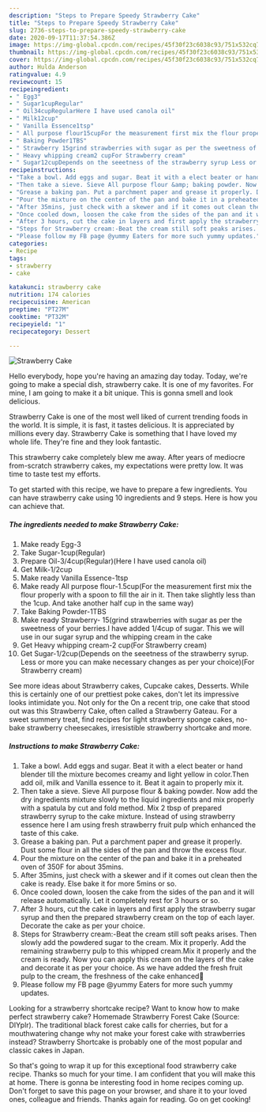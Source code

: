 ```yaml
---
description: "Steps to Prepare Speedy Strawberry Cake"
title: "Steps to Prepare Speedy Strawberry Cake"
slug: 2736-steps-to-prepare-speedy-strawberry-cake
date: 2020-09-17T11:37:54.386Z
image: https://img-global.cpcdn.com/recipes/45f30f23c6038c93/751x532cq70/strawberry-cake-recipe-main-photo.jpg
thumbnail: https://img-global.cpcdn.com/recipes/45f30f23c6038c93/751x532cq70/strawberry-cake-recipe-main-photo.jpg
cover: https://img-global.cpcdn.com/recipes/45f30f23c6038c93/751x532cq70/strawberry-cake-recipe-main-photo.jpg
author: Hulda Anderson
ratingvalue: 4.9
reviewcount: 15
recipeingredient:
- " Egg3"
- " Sugar1cupRegular"
- " Oil34cupRegularHere I have used canola oil"
- " Milk12cup"
- " Vanilla Essence1tsp"
- " All purpose flour15cupFor the measurement first mix the flour properly with a spoon to fill the air in it Then take slightly less than the 1cup And take another half cup in the same way"
- " Baking Powder1TBS"
- " Strawberry 15grind strawberries with sugar as per the sweetness of your berriesI have added 14cup of sugar This we will use in our sugar syrup and the whipping cream in the cake"
- " Heavy whipping cream2 cupFor Strawberry cream"
- " Sugar12cupDepends on the seeetness of the strawberry syrup Less or more you can make necessary changes as per your choiceFor Strawberry cream"
recipeinstructions:
- "Take a bowl. Add eggs and sugar. Beat it with a elect beater or hand blender till the mixture becomes creamy and light yellow in color.Then add oil, milk and Vanilla essence to it. Beat it again to properly mix it."
- "Then take a sieve. Sieve All purpose flour &amp; baking powder. Now add the dry ingredients mixture slowly to the liquid ingredients and mix properly with a spatula by cut and fold method. Mix 2 tbsp of prepared strawberry syrup to the cake mixture. Instead of using strawberry essence here I am using fresh strawberry fruit pulp which enhanced the taste of this cake."
- "Grease a baking pan. Put a parchment paper and grease it properly. Dust some flour in all the sides of the pan and throw the excess flour."
- "Pour the mixture on the center of the pan and bake it in a preheated oven of 350F for about 35mins."
- "After 35mins, just check with a skewer and if it comes out clean then the cake is ready. Else bake it for more 5mins or so."
- "Once cooled down, loosen the cake from the sides of the pan and it will release automatically. Let it completely rest for 3 hours or so."
- "After 3 hours, cut the cake in layers and first apply the strawberry sugar syrup and then the prepared strawberry cream on the top of each layer. Decorate the cake as per your choice."
- "Steps for Strawberry cream:-Beat the cream still soft peaks arises. Then slowly add the powdered sugar to the cream. Mix it properly. Add the remaining strawberry pulp to this whipped cream.Mix it properly and the cream is ready. Now you can apply this cream on the layers of the cake and decorate it as per your choice. As we have added the fresh fruit pulp to the cream, the freshness of the cake enhanced🥰"
- "Please follow my FB page @yummy Eaters for more such yummy updates."
categories:
- Recipe
tags:
- strawberry
- cake

katakunci: strawberry cake 
nutrition: 174 calories
recipecuisine: American
preptime: "PT27M"
cooktime: "PT32M"
recipeyield: "1"
recipecategory: Dessert

---
```



![Strawberry Cake](https://img-global.cpcdn.com/recipes/45f30f23c6038c93/751x532cq70/strawberry-cake-recipe-main-photo.jpg)

Hello everybody, hope you're having an amazing day today. Today, we're going to make a special dish, strawberry cake. It is one of my favorites. For mine, I am going to make it a bit unique. This is gonna smell and look delicious.

Strawberry Cake is one of the most well liked of current trending foods in the world. It is simple, it is fast, it tastes delicious. It is appreciated by millions every day. Strawberry Cake is something that I have loved my whole life. They're fine and they look fantastic.

This strawberry cake completely blew me away. After years of mediocre from-scratch strawberry cakes, my expectations were pretty low. It was time to taste test my efforts.


To get started with this recipe, we have to prepare a few ingredients. You can have strawberry cake using 10 ingredients and 9 steps. Here is how you can achieve that.

<!--inarticleads1-->

##### The ingredients needed to make Strawberry Cake:

1. Make ready  Egg-3
1. Take  Sugar-1cup(Regular)
1. Prepare  Oil-3/4cup(Regular)(Here I have used canola oil)
1. Get  Milk-1/2cup
1. Make ready  Vanilla Essence-1tsp
1. Make ready  All purpose flour-1.5cup(For the measurement first mix the flour properly with a spoon to fill the air in it. Then take slightly less than the 1cup. And take another half cup in the same way)
1. Take  Baking Powder-1TBS
1. Make ready  Strawberry- 15(grind strawberries with sugar as per the sweetness of your berries.I have added 1/4cup of sugar. This we will use in our sugar syrup and the whipping cream in the cake
1. Get  Heavy whipping cream-2 cup(For Strawberry cream)
1. Get  Sugar-1/2cup(Depends on the seeetness of the strawberry syrup. Less or more you can make necessary changes as per your choice)(For Strawberry cream)


See more ideas about Strawberry cakes, Cupcake cakes, Desserts. While this is certainly one of our prettiest poke cakes, don&#39;t let its impressive looks intimidate you. Not only for the On a recent trip, one cake that stood out was this Strawberry Cake, often called a Strawberry Gateau. For a sweet summery treat, find recipes for light strawberry sponge cakes, no-bake strawberry cheesecakes, irresistible strawberry shortcake and more. 

<!--inarticleads2-->

##### Instructions to make Strawberry Cake:

1. Take a bowl. Add eggs and sugar. Beat it with a elect beater or hand blender till the mixture becomes creamy and light yellow in color.Then add oil, milk and Vanilla essence to it. Beat it again to properly mix it.
1. Then take a sieve. Sieve All purpose flour &amp; baking powder. Now add the dry ingredients mixture slowly to the liquid ingredients and mix properly with a spatula by cut and fold method. Mix 2 tbsp of prepared strawberry syrup to the cake mixture. Instead of using strawberry essence here I am using fresh strawberry fruit pulp which enhanced the taste of this cake.
1. Grease a baking pan. Put a parchment paper and grease it properly. Dust some flour in all the sides of the pan and throw the excess flour.
1. Pour the mixture on the center of the pan and bake it in a preheated oven of 350F for about 35mins.
1. After 35mins, just check with a skewer and if it comes out clean then the cake is ready. Else bake it for more 5mins or so.
1. Once cooled down, loosen the cake from the sides of the pan and it will release automatically. Let it completely rest for 3 hours or so.
1. After 3 hours, cut the cake in layers and first apply the strawberry sugar syrup and then the prepared strawberry cream on the top of each layer. Decorate the cake as per your choice.
1. Steps for Strawberry cream:-Beat the cream still soft peaks arises. Then slowly add the powdered sugar to the cream. Mix it properly. Add the remaining strawberry pulp to this whipped cream.Mix it properly and the cream is ready. Now you can apply this cream on the layers of the cake and decorate it as per your choice. As we have added the fresh fruit pulp to the cream, the freshness of the cake enhanced🥰
1. Please follow my FB page @yummy Eaters for more such yummy updates.


Looking for a strawberry shortcake recipe? Want to know how to make perfect strawberry cake? Homemade Strawberry Forest Cake (Source: DIYplr). The traditional black forest cake calls for cherries, but for a mouthwatering change why not make your forest cake with strawberries instead? Strawberry Shortcake is probably one of the most popular and classic cakes in Japan. 

So that's going to wrap it up for this exceptional food strawberry cake recipe. Thanks so much for your time. I am confident that you will make this at home. There is gonna be interesting food in home recipes coming up. Don't forget to save this page on your browser, and share it to your loved ones, colleague and friends. Thanks again for reading. Go on get cooking!
